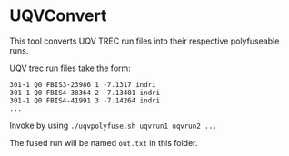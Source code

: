 # UQVConvert

This tool converts UQV TREC run files into their respective polyfuseable runs.

UQV trec run files take the form:

```
301-1 Q0 FBIS3-23986 1 -7.1317 indri
301-1 Q0 FBIS4-38364 2 -7.13401 indri
301-1 Q0 FBIS4-41991 3 -7.14264 indri
...
```

Invoke by using `./uqvpolyfuse.sh uqvrun1 uqvrun2 ...`

The fused run will be named `out.txt` in this folder.
